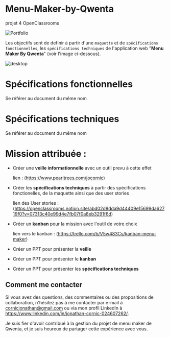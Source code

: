 # Menu-Maker-by-Qwenta
projet 4 OpenClassrooms

![Portfolio](https://img.shields.io/badge/MenuMaker-Qwenta-green)

Les objectifs sont de definir à partir d'une `maquette` et de `spécifications fonctionnelles`, les `spécifications techniques` de l'application web "**Menu Maker By Qwenta**" (voir l'image ci-dessous).

![desktop](https://github.com/JonathanCornic/ProjetsOpenClassrooms/blob/main/Projet%204/mmbq.png)

# Spécifications fonctionnelles

Se référer au document du même nom

# Spécifications techniques

Se référer au document du même nom

# Mission attribuée :

-   Créer une **veille informationnelle** avec un outil prevu à cette effet

    lien : (https://www.pearltrees.com/jocornic)

-   Créer les **spécifications techniques** à partir des spécifications fonctionelles, de la maquette ainsi que des user stories

    lien des User stories : (https://openclassrooms.notion.site/abd02d8dda9d44409e15699da62719f0?v=07313c40e99d4e7fb07f0a8eb3291f6d)

-   Créer un **kanban** pour la mission avec l'outil de votre choix

    lien vers le kanban : (https://trello.com/b/V5w483Cs/kanban-menu-maker)

-   Créer un PPT pour présenter la **veille**
-   Créer un PPT pour présenter le **kanban**
-   Créer un PPT pour présenter les **spécifications techniques**

## Comment me contacter

Si vous avez des questions, des commentaires ou des propositions de collaboration, n'hésitez pas à me contacter par e-mail à cornicjonathan@gmail.com ou via mon profil LinkedIn à https://www.linkedin.com/in/jonathan-cornic-024607262/.

Je suis fier d'avoir contribué à la gestion du projet de menu maker de Qwenta, et je suis heureux de partager cette expérience avec vous.
